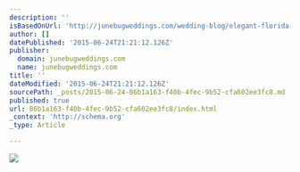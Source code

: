 ```yaml
---
description: ''
isBasedOnUrl: 'http://junebugweddings.com/wedding-blog/elegant-florida-new-years-eve-wedding-at-the-riz-carlton-golf-resort-ashley-and-adam/'
author: []
datePublished: '2015-06-24T21:21:12.126Z'
publisher:
  domain: junebugweddings.com
  name: junebugweddings.com
title: ''
dateModified: '2015-06-24T21:21:12.126Z'
sourcePath: _posts/2015-06-24-86b1a163-f40b-4fec-9b52-cfa602ee3fc8.md
published: true
url: 86b1a163-f40b-4fec-9b52-cfa602ee3fc8/index.html
_context: 'http://schema.org'
_type: Article

---
```

![](http://junebugweddings.com/img/whatjunebugloves/june2010/Ritz-Carlton-Naples-Florida-wedding-Ashley-Adam-Jeffrey-Julia-Woods-3.jpg)